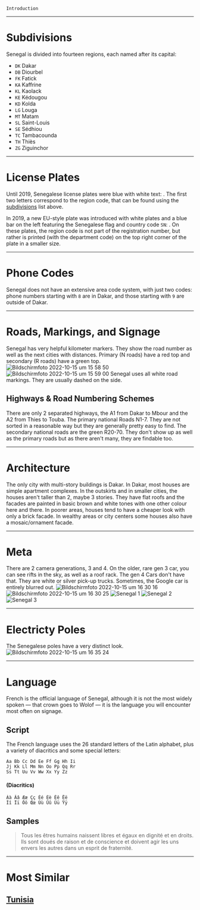 `Introduction`

---

# Subdivisions

Senegal is divided into fourteen regions, each named after its capital:

- `DK` Dakar
- `DB` Diourbel
- `FK` Fatick
- `KA` Kaffrine
- `KL` Kaolack
- `KE` Kédougou
- `KD` Kolda
- `LG` Louga
- `MT` Matam
- `SL` Saint-Louis
- `SE` Sédhiou
- `TC` Tambacounda
- `TH` Thiès
- `ZG` Ziguinchor

<CountryMap code="SEN" scale="4000" />

---

# License Plates

Until 2019, Senegalese license plates were blue with white text: <LicensePlate style="sen" format="AB-1234-BC" text="white" bg="blue" border="lightgray"/>. The first two letters correspond to the region code, that can be found using the [subdivisions](#subdivisions) list above.

In 2019, a new EU-style plate was introduced with white plates and a blue bar on the left featuring the Senegalese flag and country code `SN`: <LicensePlate style="eu" code="SN" format="AB∙123∙BC"/>. On these plates, the region code is not part of the registration number, but rather is printed (with the department code) on the top right corner of the plate in a smaller size.

---

# Phone Codes

Senegal does not have an extensive area code system, with just two codes: phone numbers starting with `8` are in Dakar, and those starting with `9` are outside of Dakar.

---

# Roads, Markings, and Signage
Senegal has very helpful kilometer markers. They show the road number as well as the next cities with distances. Primary (N roads) have a red top and secondary (R roads) have a green top.
![Bildschirmfoto 2022-10-15 um 15 58 50](https://user-images.githubusercontent.com/110540417/195990505-aaffc553-ca9a-4940-9a70-1bd3efd8ea74.png)
![Bildschirmfoto 2022-10-15 um 15 59 00](https://user-images.githubusercontent.com/110540417/195990515-f62ea65a-f7f0-43f5-aad3-ac02ad3ea406.png)
Senegal uses all white road markings. They are usually dashed on the side. 

## Highways & Road Numbering Schemes
There are only 2 separated highways, the A1 from Dakar to Mbour and the A2 from Thies to Touba. The primary national Roads N1-7. They are not sorted in a reasonable way but they are generally pretty easy to find. The secondary national roads are the green R20-70. They don't show up as well as the primary roads but as there aren't many, they are findable too.

---

# Architecture
The only city with multi-story buildings is Dakar. In Dakar, most houses are simple apartment complexes. In the outskirts and in smaller cities, the houses aren't taller than 2, maybe 3 stories. They have flat roofs and the facades are painted in basic brown and white tones with one other colour here and there. In poorer areas, houses tend to have a cheaper look with only a brick facade. In wealthy areas or city centers some houses also have a mosaic/ornament facade. 

---

# Meta
There are 2 camera generations, 3 and 4. On the older, rare gen 3 car, you can see rifts in the sky, as well as a roof rack. The gen 4 Cars don't have that. They are white or silver pick-up trucks. Sometimes, the Google car is entirely blurred out.
![Bildschirmfoto 2022-10-15 um 16 30 16](https://user-images.githubusercontent.com/110540417/195991914-e5621619-b3a5-4ea7-9978-0badbc1183bc.png)
![Bildschirmfoto 2022-10-15 um 16 30 25](https://user-images.githubusercontent.com/110540417/195991918-c6385d42-a6ec-4b66-86c2-6f2274dcc7cb.png)
![Senegal 1](https://user-images.githubusercontent.com/110540417/195991946-ea5751ae-7c12-4b48-a16a-8f2673ba8f8a.png)
![Senegal 2](https://user-images.githubusercontent.com/110540417/195991952-e49b4549-1512-474c-8cef-47ee0cfc0dd6.png)
![Senegal 3](https://user-images.githubusercontent.com/110540417/195991956-e365c5ae-4201-435b-8d45-fddb104ea526.png)

---

# Electricty Poles
The Senegalese poles have a very distinct look. 
![Bildschirmfoto 2022-10-15 um 16 35 24](https://user-images.githubusercontent.com/110540417/195992149-da36d2b5-a1ce-4faa-b059-87f035767908.png)

---

# Language

French is the official language of Senegal, although it is not the most widely spoken — that crown goes to Wolof — it is the language you will encounter most often on signage.

## Script

The French language uses the 26 standard letters of the Latin alphabet, plus a variety of diacritics and some special letters:

```
Aa Bb Cc Dd Ee Ff Gg Hh Ii
Jj Kk Ll Mm Nn Oo Pp Qq Rr
Ss Tt Uu Vv Ww Xx Yy Zz
```

#### (Diacritics)

```
Àà Ââ Ææ Çç Éé Èè Êê Ëë
Îî Ïï Ôô Œœ Ùù Ûû Üü Ÿÿ
```

## Samples

> Tous les êtres humains naissent libres et égaux en dignité et en droits. Ils sont doués de raison et de conscience et doivent agir les uns envers les autres dans un esprit de fraternité.

---

# Most Similar

## [Tunisia](/countries/TUN)
